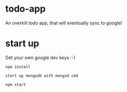 # todo-app
An overkill todo app, that will eventually sync to google!


# start up

Get your own google dev keys :-)

`npm install`

`start up mongodb with mongod cmd`

`npm start`
